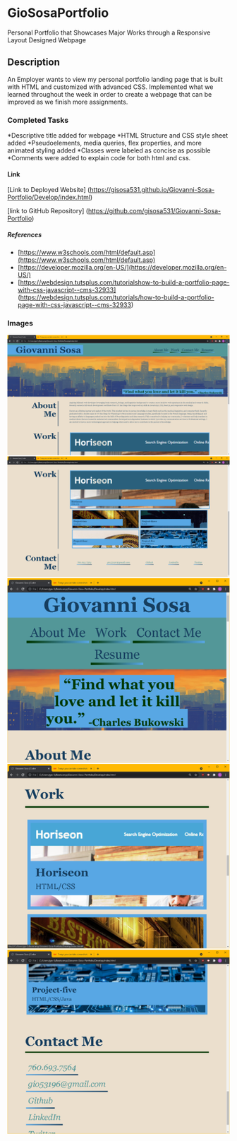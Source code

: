 # GioSosaPortfolio
Personal Portfolio that Showcases Major Works through a Responsive Layout Designed Webpage

## Description
An Employer wants to view my personal portfolio landing page that is built with HTML and customized with advanced CSS. Implemented what we learned  throughout the week in order to create a webpage that can be improved as we finish more assignments.

### Completed Tasks
*Descriptive title added for webpage
*HTML Structure and CSS style sheet added
*Pseudoelements, media queries, flex properties, and more animated styling added
*Classes were labeled as concise as possible
*Comments were added to explain code for both html and css.

#### Link
[Link to Deployed Website] (https://gisosa531.github.io/Giovanni-Sosa-Portfolio/Develop/index.html)

[link to GitHub Repository] (https://github.com/gisosa531/Giovanni-Sosa-Portfolio)


##### References
* [https://www.w3schools.com/html/default.asp](https://www.w3schools.com/html/default.asp)
* [https://developer.mozilla.org/en-US/](https://developer.mozilla.org/en-US/)
* [https://webdesign.tutsplus.com/tutorialshow-to-build-a-portfolio-page-with-css-javascript--cms-32933] (https://webdesign.tutsplus.com/tutorials/how-to-build-a-portfolio-page-with-css-javascript--cms-32933)

### Images
<img src="./Develop/assets/images/Screenshot-1.png" alt="Screenshot of Webpage">
<img src="./Develop/assets/images/Screenshot-2.png" alt="Screenshot of Webpage">
<img src="./Develop/assets/images/ShorterShot.png" alt="Screenshot of Webpage">
<img src="./Develop/assets/images/ShorterShot-2.png" alt="Screenshot of Webpage">
<img src="./Develop/assets/images/ShorterShot-3.png" alt="Screenshot of Webpage">